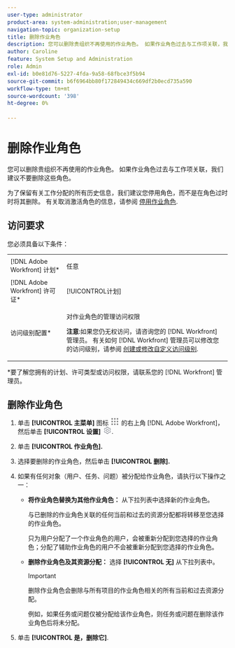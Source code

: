 ```yaml
---
user-type: administrator
product-area: system-administration;user-management
navigation-topic: organization-setup
title: 删除作业角色
description: 您可以删除贵组织不再使用的作业角色。 如果作业角色过去与工作项关联，我们建议不要删除这些角色。 为了保留有关工作分配的所有历史信息，我们建议您停用角色，而不是在角色过时时将其删除。 有关取消激活角色的信息，请参阅取消激活作业角色。
author: Caroline
feature: System Setup and Administration
role: Admin
exl-id: b0e81d76-5227-4fda-9a58-68fbce3f5b94
source-git-commit: b6f6964bb80f172849434c669df2b0ecd735a590
workflow-type: tm+mt
source-wordcount: '398'
ht-degree: 0%

---
```


# 删除作业角色

您可以删除贵组织不再使用的作业角色。 如果作业角色过去与工作项关联，我们建议不要删除这些角色。

为了保留有关工作分配的所有历史信息，我们建议您停用角色，而不是在角色过时时将其删除。 有关取消激活角色的信息，请参阅 [停用作业角色](../../../administration-and-setup/set-up-workfront/organizational-setup/deactivate-job-roles.md).

## 访问要求

您必须具备以下条件：

<table style="table-layout:auto"> 
 <col> 
 <col> 
 <tbody> 
  <tr> 
   <td role="rowheader">[!DNL Adobe Workfront] 计划*</td> 
   <td> <p>任意 </p> </td> 
  </tr> 
  <tr> 
   <td role="rowheader">[!DNL Adobe Workfront] 许可证*</td> 
   <td>[!UICONTROL计划]</td> 
  </tr> 
  <tr> 
   <td role="rowheader">访问级别配置*</td> 
   <td> <p>对作业角色的管理访问权限</p> <p><b>注意</b>:如果您仍无权访问，请咨询您的 [!DNL Workfront] 管理员。 有关如何 [!DNL Workfront] 管理员可以修改您的访问级别，请参阅 <a href="../../../administration-and-setup/add-users/configure-and-grant-access/create-modify-access-levels.md" class="MCXref xref">创建或修改自定义访问级别</a>.</p> </td> 
  </tr> 
 </tbody> 
</table>

&#42;要了解您拥有的计划、许可类型或访问权限，请联系您的 [!DNL Workfront] 管理员。

## 删除作业角色

<!--
<p data-mc-conditions="QuicksilverOrClassic.Draft mode">(NOTE: this moved from create and manage job roles)</p>
-->

1. 单击 **[!UICONTROL 主菜单]** 图标 ![](assets/main-menu-icon.png) 的右上角 [!DNL Adobe Workfront]，然后单击 **[!UICONTROL 设置]** ![](assets/gear-icon-settings.png).

1. 单击 **[!UICONTROL 作业角色].**
1. 选择要删除的作业角色，然后单击 **[!UICONTROL 删除].**
1. 如果有任何对象（用户、任务、问题）被分配给作业角色，请执行以下操作之一：

   * **将作业角色替换为其他作业角色：** 从下拉列表中选择新的作业角色。

      与已删除的作业角色关联的任何当前和过去的资源分配都将转移至您选择的作业角色。

      只为用户分配了一个作业角色的用户，会被重新分配到您选择的作业角色；分配了辅助作业角色的用户不会被重新分配到您选择的作业角色。

   * **删除作业角色及其资源分配：** 选择 **[!UICONTROL 无]** 从下拉列表中。

      >[!IMPORTANT]
      >
      >删除作业角色会删除与所有项目的作业角色相关的所有当前和过去资源分配。

      例&#x200B;如，如果任务或问题仅被分配给该作业角色，则任务或问题在删除该作业角色后将未分配。

1. 单击  **[!UICONTROL 是，删除它]**.
